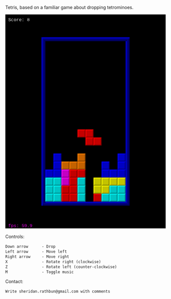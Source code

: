 Tetris, based on a familiar game about dropping tetrominoes.

![Tetris gameplay](https://raw.githubusercontent.com/SheridanR/Tetris/master/Screenshot.png)

Controls:

	Down arrow		- Drop
	Left arrow		- Move left
	Right arrow		- Move right
	X				- Rotate right (clockwise)
	Z				- Rotate left (counter-clockwise)
	M 				- Toggle music

Contact:

	Write sheridan.rathbun@gmail.com with comments